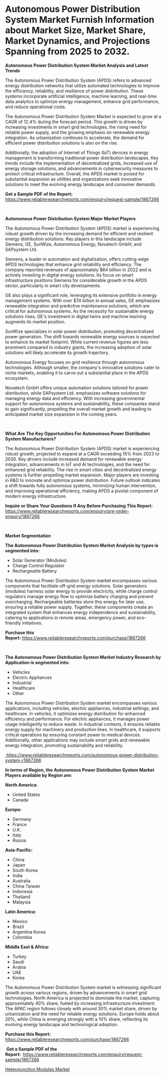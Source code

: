 <p><h1>Autonomous Power Distribution System Market Furnish Information about Market Size, Market Share, Market Dynamics, and Projections Spanning from 2025 to 2032.</h1></p><p><strong>Autonomous Power Distribution System Market Analysis and Latest Trends</strong></p>
<p><p>The Autonomous Power Distribution System (APDS) refers to advanced energy distribution networks that utilize automated technologies to improve the efficiency, reliability, and resilience of power distribution. These systems incorporate artificial intelligence, machine learning, and real-time data analytics to optimize energy management, enhance grid performance, and reduce operational costs.</p><p>The Autonomous Power Distribution System Market is expected to grow at a CAGR of 12.4% during the forecast period. This growth is driven by increasing investments in smart grid technologies, the rising need for reliable power supply, and the growing emphasis on renewable energy integration. As urbanization continues to accelerate, the demand for efficient power distribution solutions is also on the rise. </p><p>Additionally, the adoption of Internet of Things (IoT) devices in energy management is transforming traditional power distribution landscapes. Key trends include the implementation of decentralized grids, increased use of energy storage solutions, and advancements in cybersecurity measures to protect critical infrastructure. Overall, the APDS market is poised for substantial expansion as utilities and organizations seek innovative solutions to meet the evolving energy landscape and consumer demands.</p></p>
<p><strong>Get a Sample PDF of the Report:&nbsp;</strong> <a href="https://www.reliableresearchreports.com/enquiry/request-sample/1867266?utm_campaign=2307&utm_medium=2&utm_source=Github&utm_content=ia&utm_term=13022025&utm_id=autonomous-power-distribution-system">https://www.reliableresearchreports.com/enquiry/request-sample/1867266</a></p>
<p>&nbsp;</p>
<p><strong>Autonomous Power Distribution System Major Market Players</strong></p>
<p><p>The Autonomous Power Distribution System (APDS) market is experiencing robust growth driven by the increasing demand for efficient and resilient energy distribution solutions. Key players in this landscape include Siemens, GE, SunWize, Autonomous Energy, Novatech GmbH, and SAPsystem Ltd.</p><p>Siemens, a leader in automation and digitalization, offers cutting-edge APDS technologies that enhance grid reliability and efficiency. The company reported revenues of approximately $64 billion in 2022 and is actively investing in digital energy solutions. Its focus on smart infrastructure positions Siemens for considerable growth in the APDS sector, particularly in smart city developments.</p><p>GE also plays a significant role, leveraging its extensive portfolio in energy management systems. With over $74 billion in annual sales, GE emphasizes renewable integration and predictive maintenance solutions, which are critical for autonomous systems. As the necessity for sustainable energy solutions rises, GE's investment in digital twins and machine learning augments its market position.</p><p>SunWize specializes in solar power distribution, promoting decentralized power generation. The shift towards renewable energy sources is expected to enhance its market footprint. While current revenue figures are less prominent compared to industry giants, the increasing adoption of solar solutions will likely accelerate its growth trajectory.</p><p>Autonomous Energy focuses on grid resilience through autonomous technologies. Although smaller, the company's innovative solutions cater to niche markets, enabling it to carve out a substantial place in the APDS ecosystem.</p><p>Novatech GmbH offers unique automation solutions tailored for power distribution, while SAPsystem Ltd. emphasizes software solutions for managing energy data and efficiency. With increasing governmental support for autonomous systems and sustainability, these companies stand to gain significantly, propelling the overall market growth and leading to anticipated market size expansion in the coming years.</p></p>
<p>&nbsp;</p>
<p><strong>What Are The Key Opportunities For Autonomous Power Distribution System Manufacturers?</strong></p>
<p><p>The Autonomous Power Distribution System (APDS) market is experiencing robust growth, projected to expand at a CAGR exceeding 15% from 2023 to 2030. Key drivers include increased demand for renewable energy integration, advancements in IoT and AI technologies, and the need for enhanced grid reliability. The rise in smart cities and decentralized energy systems is further propelling market expansion. Major players are investing in R&D to innovate and optimize power distribution. Future outlook indicates a shift towards fully autonomous systems, minimizing human intervention, and improving operational efficiency, making APDS a pivotal component of modern energy infrastructure.</p></p>
<p><strong>Inquire or Share Your Questions If Any Before Purchasing This Report:</strong> <a href="https://www.reliableresearchreports.com/enquiry/pre-order-enquiry/1867266?utm_campaign=2307&utm_medium=2&utm_source=Github&utm_content=ia&utm_term=13022025&utm_id=autonomous-power-distribution-system">https://www.reliableresearchreports.com/enquiry/pre-order-enquiry/1867266</a></p>
<p>&nbsp;</p>
<p><strong>Market Segmentation</strong></p>
<p><strong>The Autonomous Power Distribution System Market Analysis by types is segmented into:</strong></p>
<p><ul><li>Solar Generator (Modules)</li><li>Charge Control Regulator</li><li>Rechargeable Battery</li></ul></p>
<p><p>The Autonomous Power Distribution System market encompasses various components that facilitate off-grid energy solutions. Solar generators (modules) harness solar energy to provide electricity, while charge control regulators manage energy flow to optimize battery charging and prevent overcharging. Rechargeable batteries store this energy for later use, ensuring a reliable power supply. Together, these components create an integrated system that enhances energy independence and sustainability, catering to applications in remote areas, emergency power, and eco-friendly initiatives.</p></p>
<p><strong>Purchase this Report:&nbsp;</strong><a href="https://www.reliableresearchreports.com/purchase/1867266?utm_campaign=2307&utm_medium=2&utm_source=Github&utm_content=ia&utm_term=13022025&utm_id=autonomous-power-distribution-system">https://www.reliableresearchreports.com/purchase/1867266</a></p>
<p>&nbsp;</p>
<p><strong>The Autonomous Power Distribution System Market Industry Research by Application is segmented into:</strong></p>
<p><ul><li>Vehicles</li><li>Electric Appliances</li><li>Industrial</li><li>Healthcare</li><li>Other</li></ul></p>
<p><p>The Autonomous Power Distribution System market encompasses various applications, including vehicles, electric appliances, industrial settings, and healthcare. In vehicles, it optimizes energy distribution for enhanced efficiency and performance. For electric appliances, it manages power usage intelligently to reduce waste. In industrial contexts, it ensures reliable energy supply for machinery and production lines. In healthcare, it supports critical operations by ensuring constant power to medical devices. Additionally, other applications may include smart grids and renewable energy integration, promoting sustainability and reliability.</p></p>
<p><a href="https://www.reliableresearchreports.com/autonomous-power-distribution-system-r1867266?utm_campaign=2307&utm_medium=2&utm_source=Github&utm_content=ia&utm_term=13022025&utm_id=autonomous-power-distribution-system">&nbsp;https://www.reliableresearchreports.com/autonomous-power-distribution-system-r1867266</a></p>
<p><strong>In terms of Region, the Autonomous Power Distribution System Market Players available by Region are:</strong></p>
<p>
    <p> <strong> North America: </strong>
        <ul>
            <li>United States</li>
            <li>Canada</li>
        </ul>
        </p> 
    <p> <strong> Europe: </strong>
        <ul>
            <li>Germany</li>
            <li>France</li>
            <li>U.K.</li>
            <li>Italy</li>
            <li>Russia</li>
        </ul>
        </p> 
    <p> <strong> Asia-Pacific: </strong>
        <ul>
            <li>China</li>
            <li>Japan</li>
            <li>South Korea</li>
            <li>India</li>
            <li>Australia</li>
            <li>China Taiwan</li>
            <li>Indonesia</li>
            <li>Thailand</li>
            <li>Malaysia</li>
        </ul>
        </p> 
    <p> <strong> Latin America: </strong>
        <ul>
            <li>Mexico</li>
            <li>Brazil</li>
            <li>Argentina Korea</li>
            <li>Colombia</li>
        </ul>
        </p> 
    <p> <strong> Middle East & Africa: </strong>
        <ul>
            <li>Turkey</li>
            <li>Saudi</li>
            <li>Arabia</li>
            <li>UAE</li>
            <li>Korea</li>
        </ul>
    </p>
    </p>
<p><p>The Autonomous Power Distribution System market is witnessing significant growth across various regions, driven by advancements in smart grid technologies. North America is projected to dominate the market, capturing approximately 40% share, fueled by increasing infrastructure investment. The APAC region follows closely with around 30% market share, driven by urbanization and the need for reliable energy solutions. Europe holds about 20%, while China is emerging strongly with a 10% share, reflecting its evolving energy landscape and technological adoption.</p></p>
<p><strong>Purchase this Report: </strong><a href="https://www.reliableresearchreports.com/purchase/1867266?utm_campaign=2307&utm_medium=2&utm_source=Github&utm_content=ia&utm_term=13022025&utm_id=autonomous-power-distribution-system">https://www.reliableresearchreports.com/purchase/1867266</a></p>
<p>&nbsp;<strong>Get a Sample PDF of the Report:&nbsp;&nbsp;</strong><a href="https://www.reliableresearchreports.com/enquiry/request-sample/1867266?utm_campaign=2307&utm_medium=2&utm_source=Github&utm_content=ia&utm_term=13022025&utm_id=autonomous-power-distribution-system">https://www.reliableresearchreports.com/enquiry/request-sample/1867266</a></p>
<p><strong></strong></p>
<p><p><a href="https://github.com/ulyssacrayne00231/Market-Research-Report-List-1/blob/main/heterojunction-modules-market.md?utm_campaign=2307&utm_medium=2&utm_source=Github&utm_content=ia&utm_term=13022025&utm_id=autonomous-power-distribution-system">Heterojunction Modules Market</a></p></p>